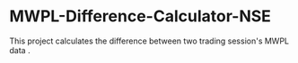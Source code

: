 # MWPL-Difference-Calculator-NSE
This project calculates the difference between two trading session's MWPL data . 
